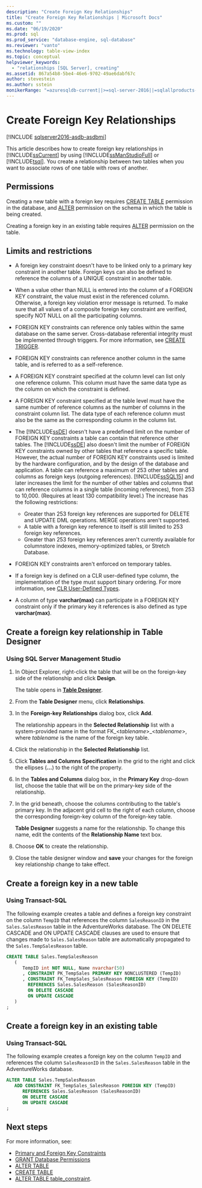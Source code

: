 ```yaml
---
description: "Create Foreign Key Relationships"
title: "Create Foreign Key Relationships | Microsoft Docs"
ms.custom: ""
ms.date: "06/19/2020"
ms.prod: sql
ms.prod_service: "database-engine, sql-database"
ms.reviewer: "vanto"
ms.technology: table-view-index
ms.topic: conceptual
helpviewer_keywords: 
  - "relationships [SQL Server], creating"
ms.assetid: 867a54b8-5be4-46e6-9702-49ae6dabf67c
author: stevestein
ms.author: sstein
monikerRange: "=azuresqldb-current||>=sql-server-2016||=sqlallproducts-allversions||>=sql-server-linux-2017||=azuresqldb-mi-current"
---
```

# Create Foreign Key Relationships


[!INCLUDE [sqlserver2016-asdb-asdbmi](../../includes/applies-to-version/sqlserver2016-asdb-asdbmi.md)]

This article describes how to create foreign key relationships in [!INCLUDE[ssCurrent](../../includes/sscurrent-md.md)] by using [!INCLUDE[ssManStudioFull](../../includes/ssmanstudiofull-md.md)] or [!INCLUDE[tsql](../../includes/tsql-md.md)]. You create a relationship between two tables when you want to associate rows of one table with rows of another.

## Permissions

Creating a new table with a foreign key requires [CREATE TABLE](../../t-sql/statements/create-table-transact-sql.md) permission in the database, and [ALTER](../../t-sql/statements/alter-schema-transact-sql.md) permission on the schema in which the table is being created.

Creating a foreign key in an existing table requires [ALTER](../../t-sql/statements/alter-table-transact-sql.md) permission on the table.

## <a name="BeforeYouBegin"></a> Limits and restrictions

- A foreign key constraint doesn't have to be linked only to a primary key constraint in another table. Foreign keys can also be defined to reference the columns of a UNIQUE constraint in another table.
- When a value other than NULL is entered into the column of a FOREIGN KEY constraint, the value must exist in the referenced column. Otherwise, a foreign key violation error message is returned. To make sure that all values of a composite foreign key constraint are verified, specify NOT NULL on all the participating columns.
- FOREIGN KEY constraints can reference only tables within the same database on the same server. Cross-database referential integrity must be implemented through triggers. For more information, see [CREATE TRIGGER](../../t-sql/statements/create-trigger-transact-sql.md).
- FOREIGN KEY constraints can reference another column in the same table, and is referred to as a self-reference.
- A FOREIGN KEY constraint specified at the column level can list only one reference column. This column must have the same data type as the column on which the constraint is defined.
- A FOREIGN KEY constraint specified at the table level must have the same number of reference columns as the number of columns in the constraint column list. The data type of each reference column must also be the same as the corresponding column in the column list.
- The [!INCLUDE[ssDE](../../includes/ssde-md.md)] doesn't have a predefined limit on the number of FOREIGN KEY constraints a table can contain that reference other tables. The [!INCLUDE[ssDE](../../includes/ssde-md.md)] also doesn't limit the number of FOREIGN KEY constraints owned by other tables that reference a specific table. However, the actual number of FOREIGN KEY constraints used is limited by the hardware configuration, and by the design of the database and application. A table can reference a maximum of 253 other tables and columns as foreign keys (outgoing references). [!INCLUDE[ssSQL15](../../includes/sssql15-md.md)] and later increases the limit for the number of other tables and columns that can reference columns in a single table (incoming references), from 253 to 10,000. (Requires at least 130 compatibility level.) The increase has the following restrictions:

  - Greater than 253 foreign key references are supported for DELETE and UPDATE DML operations. MERGE operations aren't supported.
  - A table with a foreign key reference to itself is still limited to 253 foreign key references.
  - Greater than 253 foreign key references aren't currently available for columnstore indexes, memory-optimized tables, or Stretch Database.

- FOREIGN KEY constraints aren't enforced on temporary tables.
- If a foreign key is defined on a CLR user-defined type column, the implementation of the type must support binary ordering. For more information, see [CLR User-Defined Types](../../relational-databases/clr-integration-database-objects-user-defined-types/clr-user-defined-types.md).
- A column of type **varchar(max)** can participate in a FOREIGN KEY constraint only if the primary key it references is also defined as type **varchar(max)**.

## Create a foreign key relationship in Table Designer

### Using SQL Server Management Studio

1. In Object Explorer, right-click the table that will be on the foreign-key side of the relationship and click **Design**.

   The table opens in [**Table Designer**](../../ssms/visual-db-tools/design-tables-visual-database-tools.md).
2. From the **Table Designer** menu, click **Relationships**.
3. In the **Foreign-key Relationships** dialog box, click **Add**.

   The relationship appears in the **Selected Relationship** list with a system-provided name in the format FK_\<*tablename*>_\<*tablename*>, where *tablename* is the name of the foreign key table.
4. Click the relationship in the **Selected Relationship** list.
5. Click **Tables and Columns Specification** in the grid to the right and click the ellipses (**...**) to the right of the property.
6. In the **Tables and Columns** dialog box, in the **Primary Key** drop-down list, choose the table that will be on the primary-key side of the relationship.
7. In the grid beneath, choose the columns contributing to the table's primary key. In the adjacent grid cell to the right of each column, choose the corresponding foreign-key column of the foreign-key table.

   **Table Designer** suggests a name for the relationship. To change this name, edit the contents of the **Relationship Name** text box.
8. Choose **OK** to create the relationship.
9. Close the table designer window and **save** your changes for the foreign key relationship change to take effect.

## Create a foreign key in a new table

### Using Transact-SQL

The following example creates a table and defines a foreign key constraint on the column `TempID` that references the column `SalesReasonID` in the `Sales.SalesReason` table in the AdventureWorks database. The ON DELETE CASCADE and ON UPDATE CASCADE clauses are used to ensure that changes made to `Sales.SalesReason` table are automatically propagated to the `Sales.TempSalesReason` table.    

```sql
CREATE TABLE Sales.TempSalesReason 
   (
      TempID int NOT NULL, Name nvarchar(50)
      , CONSTRAINT PK_TempSales PRIMARY KEY NONCLUSTERED (TempID)
      , CONSTRAINT FK_TempSales_SalesReason FOREIGN KEY (TempID)
        REFERENCES Sales.SalesReason (SalesReasonID)
        ON DELETE CASCADE
        ON UPDATE CASCADE
   )
;
```

## Create a foreign key in an existing table

### Using Transact-SQL
The following example creates a foreign key on the column `TempID` and references the column `SalesReasonID` in the `Sales.SalesReason` table in the AdventureWorks database.

```sql
ALTER TABLE Sales.TempSalesReason
   ADD CONSTRAINT FK_TempSales_SalesReason FOREIGN KEY (TempID)
      REFERENCES Sales.SalesReason (SalesReasonID)
      ON DELETE CASCADE
      ON UPDATE CASCADE
;
```

## Next steps

For more information, see:

- [Primary and Foreign Key Constraints](primary-and-foreign-key-constraints.md)
- [GRANT Database Permissions](../../t-sql/statements/grant-database-permissions-transact-sql.md)
- [ALTER TABLE](../../t-sql/statements/alter-table-transact-sql.md)
- [CREATE TABLE](../../t-sql/statements/create-table-transact-sql.md)
- [ALTER TABLE table_constraint](../../t-sql/statements/alter-table-table-constraint-transact-sql.md).
